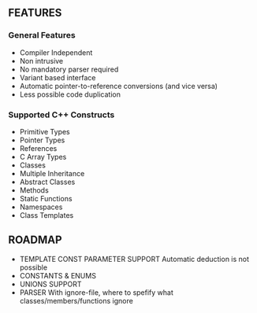 ## FEATURES ##
### General Features ##
- Compiler Independent
- Non intrusive
- No mandatory parser required
- Variant based interface
- Automatic pointer-to-reference conversions (and vice versa)
- Less possible code duplication

### Supported C++ Constructs ###
- Primitive Types
- Pointer Types
- References
- C Array Types
- Classes
- Multiple Inheritance
- Abstract Classes
- Methods
- Static Functions
- Namespaces
- Class Templates


## ROADMAP ##
- TEMPLATE CONST PARAMETER SUPPORT
      Automatic deduction is not possible
- CONSTANTS & ENUMS
- UNIONS SUPPORT
- PARSER
      With ignore-file, where to spefify what classes/members/functions ignore